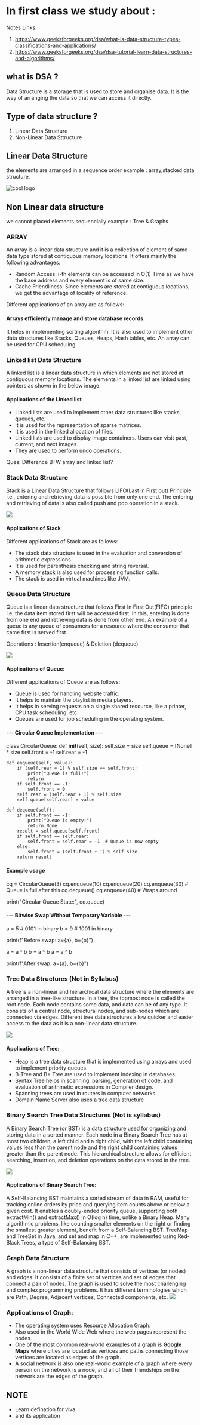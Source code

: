 # In first class we study about :
Notes Links: 
1. https://www.geeksforgeeks.org/dsa/what-is-data-structure-types-classifications-and-applications/
2. https://www.geeksforgeeks.org/dsa/dsa-tutorial-learn-data-structures-and-algorithms/


## what is DSA ?
Data Structure is a storage that is used to store and organise data. It is the way of arranging the data so that we can access it directly.
## Type of data structure ?
1. Linear Data Structure
2. Non-Linear Data Sttructure
## Linear Data Structure
the elements are arranged in a sequence order
example : array,stacked data structure,

![cool
logo](https://media.geeksforgeeks.org/wp-content/uploads/20220520182504/ClassificationofDataStructure-660x347.jpg)

## Non Linear data structure
we cannot placed elements sequencially
example : Tree & Graphs

### ARRAY
An array is a linear data structure and it is a collection of element of same data type stored at contiguous memory locations.
It offers mainly the following advantages.

- Random Access: i-th elements can be accessed in O(1) Time as we have the base address and every element is of same size.
- Cache Friendliness: Since elements are stored at contiguous locations, we get the advantage of locality of reference.

Different applications of an array are as follows:

#### Arrays efficiently manage and store database records.

It helps in implementing sorting algorithm.
It is also used to implement other data structures like Stacks, Queues, Heaps, Hash tables, etc.
An array can be used for CPU scheduling.

### Linked list Data Structure
A linked list is a linear data structure in which elements are not stored at contiguous memory locations. The elements in a linked list are linked using pointers as shown in the below image.

#### Applications of the Linked list 

- Linked lists are used to implement other data structures like stacks, queues, etc.
- It is used for the representation of sparse matrices.
- It is used in the linked allocation of files.
- Linked lists are used to display image containers. Users can visit past, current, and next images.
- They are used to perform undo operations.

Ques: Difference BTW array and linked list?

### Stack Data Structure
Stack is a Linear Data Structure that follows LIFO(Last in First out) Principle i.e., entering and retrieving data is possible from only one end. The entering and retrieving of data is also called push and pop operation in a stack.

![](https://media.geeksforgeeks.org/wp-content/cdn-uploads/20221219100314/stack.drawio2.png)

#### Applications of Stack

Different applications of Stack are as follows:

- The stack data structure is used in the evaluation and conversion of arithmetic expressions.
- It is used for parenthesis checking and string reversal.
- A memory stack is also used for processing function calls.
- The stack is used in virtual machines like JVM.

### Queue Data Structure
Queue is a linear data structure that follows First In First Out(FIFO) principle i.e. the data item stored first will be accessed first. In this, entering is done from one end and retrieving data is done from other end. An example of a queue is any queue of consumers for a resource where the consumer that came first is served first.

Operations : Insertion(enqueue) & Deletion (dequeue)

![](https://media.geeksforgeeks.org/wp-content/cdn-uploads/20221213113312/Queue-Data-Structures.png)

#### Applications of Queue: 

Different applications of Queue are as follows:

- Queue is used for handling website traffic.
- It helps to maintain the playlist in media players.
- It helps in serving requests on a single shared resource, like a printer, CPU task scheduling, etc.
- Queues are used for job scheduling in the operating system.

#### --- Circular Queue Implementation ---

class CircularQueue:
    def __init__(self, size):
        self.size = size
        self.queue = [None] * size
        self.front = -1
        self.rear = -1

    def enqueue(self, value):
        if (self.rear + 1) % self.size == self.front:
            print("Queue is full!")
            return
        if self.front == -1:
            self.front = 0
        self.rear = (self.rear + 1) % self.size
        self.queue[self.rear] = value

    def dequeue(self):
        if self.front == -1:
            print("Queue is empty!")
            return None
        result = self.queue[self.front]
        if self.front == self.rear:
            self.front = self.rear = -1  # Queue is now empty
        else:
            self.front = (self.front + 1) % self.size
        return result

#### Example usage
cq = CircularQueue(3)
cq.enqueue(10)
cq.enqueue(20)
cq.enqueue(30)  # Queue is full after this
cq.dequeue()
cq.enqueue(40)  # Wraps around

print("Circular Queue State:", cq.queue)

#### --- Bitwise Swap Without Temporary Variable ---

a = 5  # 0101 in binary
b = 9  # 1001 in binary

print(f"Before swap: a={a}, b={b}")

a = a ^ b
b = a ^ b
a = a ^ b

print(f"After swap: a={a}, b={b}")

### Tree Data Structures (Not in Syllabus)
A tree is a non-linear and hierarchical data structure where the elements are arranged in a tree-like structure. In a tree, the topmost node is called the root node. Each node contains some data, and data can be of any type. It consists of a central node, structural nodes, and sub-nodes which are connected via edges. Different tree data structures allow quicker and easier access to the data as it is a non-linear data structure.

![](https://media.geeksforgeeks.org/wp-content/uploads/20220518124202/TreeBasicTerminology.png)

#### Applications of Tree:

- Heap is a tree data structure that is implemented using arrays and used to implement priority queues.
- B-Tree and B+ Tree are used to implement indexing in databases.
- Syntax Tree helps in scanning, parsing, generation of code, and evaluation of arithmetic expressions in Compiler design.
- Spanning trees are used in routers in computer networks.
- Domain Name Server also uses a tree data structure

### Binary Search Tree Data Structures (Not is syllabus)
A Binary Search Tree (or BST) is a data structure used for organizing and storing data in a sorted manner. Each node in a Binary Search Tree has at most two children, a left child and a right child, with the left child containing values less than the parent node and the right child containing values greater than the parent node. This hierarchical structure allows for efficient searching, insertion, and deletion operations on the data stored in the tree.

![](https://media.geeksforgeeks.org/wp-content/cdn-uploads/20221215114732/bst-21.png)

#### Applications of Binary Search Tree:

A Self-Balancing BST maintains a sorted stream of data in RAM, useful for tracking online orders by price and querying item counts above or below a given cost.
It enables a doubly-ended priority queue, supporting both extractMin() and extractMax() in O(log n) time, unlike a Binary Heap.
Many algorithmic problems, like counting smaller elements on the right or finding the smallest greater element, benefit from a Self-Balancing BST.
TreeMap and TreeSet in Java, and set and map in C++, are implemented using Red-Black Trees, a type of Self-Balancing BST.

### Graph Data Structure
A graph is a non-linear data structure that consists of vertices (or nodes) and edges. It consists of a finite set of vertices and set of edges that connect a pair of nodes. The graph is used to solve the most challenging and complex programming problems. It has different terminologies which are Path, Degree, Adjacent vertices, Connected components, etc.
![](https://media.geeksforgeeks.org/wp-content/uploads/20220518124302/undirectedgraph.png)

### Applications of Graph:

- The operating system uses Resource Allocation Graph.
- Also used in the World Wide Web where the web pages represent the nodes. 
- One of the most common real-world examples of a graph is **Google Maps** where cities are located as vertices and paths connecting those vertices are located as edges of the graph.
- A social network is also one real-world example of a graph where every person on the network is a node, and all of their friendships on the network are the edges of the graph.

## NOTE
- Learn defination for viva
- and its application
